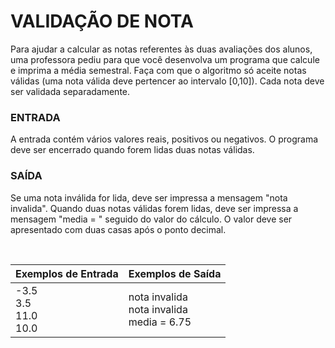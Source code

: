 ﻿# VALIDAÇÃO DE NOTA

Para ajudar a calcular as notas referentes às duas avaliações dos alunos, uma professora pediu para que você desenvolva um programa que calcule e imprima a média semestral. Faça com que o algoritmo só aceite notas válidas (uma nota válida deve pertencer ao intervalo [0,10]). Cada nota deve ser validada separadamente.


### ENTRADA

A entrada contém vários valores reais, positivos ou negativos. O programa deve ser encerrado quando forem lidas duas notas válidas.


### SAÍDA

Se uma nota inválida for lida, deve ser impressa a mensagem "nota invalida".
Quando duas notas válidas forem lidas, deve ser impressa a mensagem "media = " seguido do valor do cálculo. O valor deve ser apresentado com duas casas após o ponto decimal.

<br/>

| Exemplos de Entrada               | Exemplos de Saída                                  |
| --------------------------------- | -------------------------------------------------- |
| -3.5<br />3.5<br />11.0<br />10.0 | nota invalida<br />nota invalida<br />media = 6.75 |

